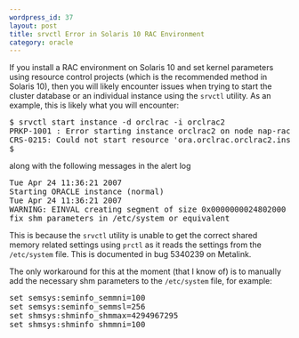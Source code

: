```yaml
--- 
wordpress_id: 37
layout: post
title: srvctl Error in Solaris 10 RAC Environment
category: oracle
---
```

If you install a RAC environment on Solaris 10 and set kernel parameters using resource control projects (which is the recommended method in Solaris 10), then you will likely encounter issues when trying to start the cluster database or an individual instance using the <code>srvctl</code> utility. As an example, this is likely what you will encounter:

<pre>
$ srvctl start instance -d orclrac -i orclrac2
PRKP-1001 : Error starting instance orclrac2 on node nap-rac02
CRS-0215: Could not start resource 'ora.orclrac.orclrac2.inst'.
$
</pre>

along with the following messages in the alert log

<pre>
Tue Apr 24 11:36:21 2007
Starting ORACLE instance (normal)
Tue Apr 24 11:36:21 2007
WARNING: EINVAL creating segment of size 0x0000000024802000
fix shm parameters in /etc/system or equivalent
</pre>

This is because the <code>srvctl</code> utility is unable to get the correct shared memory related settings using <code>prctl</code> as it reads the settings from the <code>/etc/system</code> file. This is documented in bug 5340239 on Metalink.

The only workaround for this at the moment (that I know of) is to manually add the necessary shm parameters to the <code>/etc/system</code> file, for example:

<pre>
set semsys:seminfo_semmni=100
set semsys:seminfo_semmsl=256
set shmsys:shminfo_shmmax=4294967295
set shmsys:shminfo_shmmni=100
</pre>
